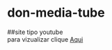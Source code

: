 # don-media-tube
##site tipo youtube<br>
para vizualizar 
clique <a href="https://doncarderms.github.io/don-media-tube/">Aqui</a>

